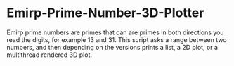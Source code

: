 # Emirp-Prime-Number-3D-Plotter
Emirp prime numbers are primes that can are primes in both directions you read the digits, for example  13 and 31. This script asks a range between two numbers, and then depending on the versions prints a list, a 2D plot, or a multithread rendered 3D plot.
